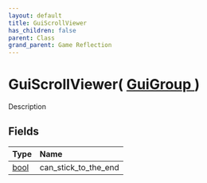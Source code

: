 ```yaml
---
layout: default
title: GuiScrollViewer
has_children: false
parent: Class
grand_parent: Game Reflection
---
```

# GuiScrollViewer( [ GuiGroup ](/riftbreaker-wiki/docs/game-reflection/classes/gui_group/) )
Description 

## Fields

| Type | Name |
|:----------|:--------------|
| [bool](/riftbreaker-wiki/docs/game-reflection/components/bool/) | can_stick_to_the_end |

